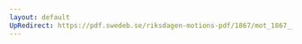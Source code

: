```yaml
---
layout: default
UpRedirect: https://pdf.swedeb.se/riksdagen-motions-pdf/1867/mot_1867__ak__00016/mot_1867__ak__00016_002.pdf
---
```

